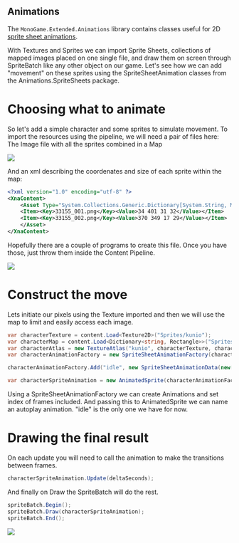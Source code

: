 ## Animations

The `MonoGame.Extended.Animations` library contains classes useful for 2D [sprite sheet animations](MonoGame.Extended.Animation/Animated-Sprites.md).


With Textures and Sprites we can import Sprite Sheets, collections of mapped images placed on one single file, and draw them on screen through SpriteBatch like any other object on our game. Let's see how we can add "movement" on these sprites using the SpriteSheetAnimation classes from the Animations.SpriteSheets package.

# Choosing what to animate
So let's add a simple character and some sprites to simulate movement. To import the resources using the pipeline, we will need a pair of files here:
The Image file with all the sprites combined in a Map

![](http://i.imgur.com/gVfkoF2.png)

And an xml describing the coordenates and size of each sprite within the map:

```xml
<?xml version="1.0" encoding="utf-8" ?>
<XnaContent>
    <Asset Type="System.Collections.Generic.Dictionary[System.String, Microsoft.Xna.Framework.Rectangle]">
	<Item><Key>33155_001.png</Key><Value>34 401 31 32</Value></Item>
	<Item><Key>33155_002.png</Key><Value>370 349 17 29</Value></Item>
    </Asset>
</XnaContent>
```

Hopefully there are a couple of programs to create this file. Once you have those, just throw them inside the Content Pipeline.

![](http://i.imgur.com/hEhyOKh.png)

# Construct the move
Lets initiate our pixels using the Texture imported and then we will use the map to limit and easily access each image.

```csharp
var characterTexture = content.Load<Texture2D>("Sprites/kunio");
var characterMap = content.Load<Dictionary<string, Rectangle>>("Sprites/kunioMap");
var characterAtlas = new TextureAtlas("kunio", characterTexture, characterMap);
var characterAnimationFactory = new SpriteSheetAnimationFactory(characterAtlas);

characterAnimationFactory.Add("idle", new SpriteSheetAnimationData(new[] { 0, 1 }, isLooping: true));

var characterSpriteAnimation = new AnimatedSprite(characterAnimationFactory,"idle");
```

Using a SpriteSheetAnimationFactory we can create Animations and set index of frames included. And passing this to AnimatedSprite we can name an autoplay animation. "idle" is the only one we have for now.

# Drawing the final result
On each update you will need to call the animation to make the transitions between frames.

```csharp
characterSpriteAnimation.Update(deltaSeconds);
```

And finally on Draw the SpriteBatch will do the rest.

```csharp
spriteBatch.Begin();
spriteBatch.Draw(characterSpriteAnimation);
spriteBatch.End();
```

![](http://i.imgur.com/MhEocnH.gif)
